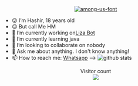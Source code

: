<div align="center">
<a href="https://fontmeme.com/among-us-font/"><img src="https://i.imgur.com/joCkeQ0.jpeg" alt="among-us-font" border="0"></a>

<p>  
<p>  
<p>  
<p>  
<p>  
<p>  
<p>  
  

   


    
<div align="left">

    
- 😜 I’m Hashir, 18 years old
- 😌 But call Me HM
- 🔭 I’m currently working on[Liza Bot](https://github.com/HMSer/Liza)
- 🌱 I’m currently learning java
- 👯 I’m looking to collaborate on nobody
- 💬 Ask me about anything. I don't know anything!
- 📫 How to reach me: [Whatsapp](https://wa.me/447441452481)
-->
![github stats](https://github-readme-stats.vercel.app/api?username=HMser&show_icons=true&theme=radical)
<p align="center"> 
  Visitor count<br>
  <img src="https://profile-counter.glitch.me/HMser/count.svg" />
</p>
